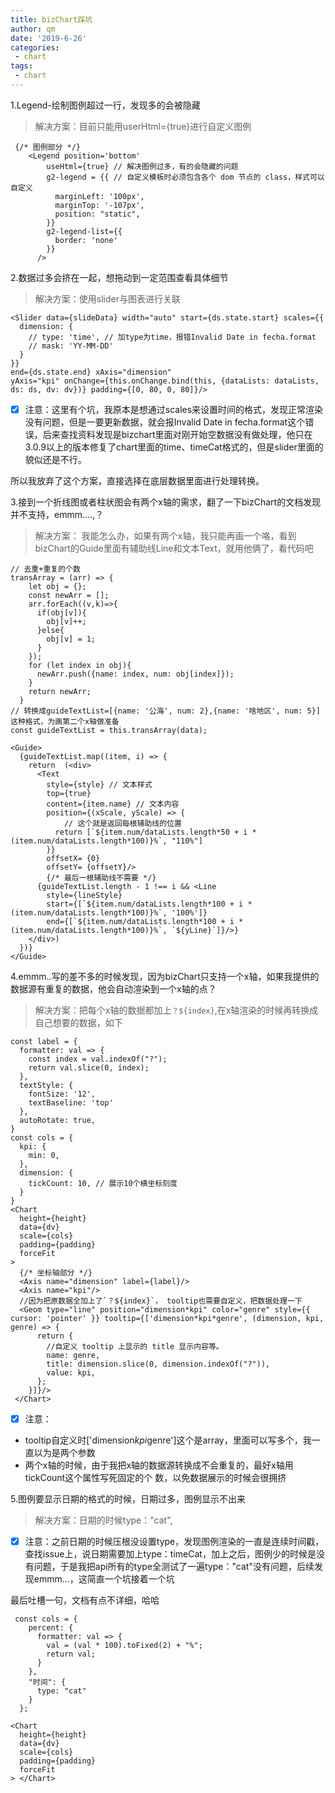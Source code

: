 ```yaml
---
title: bizChart踩坑
author: qm
date: '2019-6-26'
categories:
 - chart
tags:
 - chart
---
```

1.Legend-绘制图例超过一行，发现多的会被隐藏

> 解决方案：目前只能用userHtml={true}进行自定义图例

```
 {/* 图例部分 */}
    <Legend position='bottom'
        useHtml={true} // 解决图例过多，有的会隐藏的问题
        g2-legend = {{ // 自定义模板时必须包含各个 dom 节点的 class，样式可以自定义
          marginLeft: '100px',
          marginTop: '-107px',
          position: "static",
        }}
        g2-legend-list={{
          border: 'none'
        }}
      />
```

2.数据过多会挤在一起，想拖动到一定范围查看具体细节

> 解决方案：使用slider与图表进行关联


```
<Slider data={slideData} width="auto" start={ds.state.start} scales={{
  dimension: {
    // type: 'time', // 加type为time，报错Invalid Date in fecha.format
    // mask: 'YY-MM-DD'
  }
}}
end={ds.state.end} xAxis="dimension"
yAxis="kpi" onChange={this.onChange.bind(this, {dataLists: dataLists, ds: ds, dv: dv})} padding={[0, 80, 0, 80]}/>
```

- [x] 注意：这里有个坑，我原本是想通过scales来设置时间的格式，发现正常渲染没有问题，但是一要更新数据，就会报Invalid Date in fecha.format这个错误，后来查找资料发现是bizchart里面对刚开始空数据没有做处理，他只在3.0.9以上的版本修复了chart里面的time、timeCat格式的，但是slider里面的貌似还是不行。

所以我放弃了这个方案，直接选择在底层数据里面进行处理转换。


3.接到一个折线图或者柱状图会有两个x轴的需求，翻了一下bizChart的文档发现并不支持，emmm....,？

> 解决方案： 我能怎么办，如果有两个x轴，我只能再画一个咯，看到bizChart的Guide里面有辅助线Line和文本Text，就用他俩了，看代码吧


```
// 去重+重复的个数
transArray = (arr) => {
    let obj = {};
    const newArr = [];
    arr.forEach((v,k)=>{
      if(obj[v]){
        obj[v]++;
      }else{
        obj[v] = 1;
      }
    });
    for (let index in obj){
      newArr.push({name: index, num: obj[index]});
    }
    return newArr;
  }
// 转换成guideTextList=[{name: '公海', num: 2},{name: '啥地区', num: 5}]这种格式，为画第二个x轴做准备
const guideTextList = this.transArray(data);

<Guide>
  {guideTextList.map((item, i) => {
    return  (<div>
      <Text 
        style={style} // 文本样式
        top={true}
        content={item.name} // 文本内容
        position={(xScale, yScale) => {
            // 这个就是返回每根辅助线的位置
          return [`${item.num/dataLists.length*50 + i * (item.num/dataLists.length*100)}%`, "110%"]
        }}
        offsetX= {0}
        offsetY= {offsetY}/>
        {/* 最后一根辅助线不需要 */}
      {guideTextList.length - 1 !== i && <Line 
        style={lineStyle}
        start={[`${item.num/dataLists.length*100 + i * (item.num/dataLists.length*100)}%`, '100%']}
        end={[`${item.num/dataLists.length*100 + i * (item.num/dataLists.length*100)}%`, `${yLine}`]}/>}
    </div>)
  })}
</Guide>
```

4.emmm..写的差不多的时候发现，因为bizChart只支持一个x轴，如果我提供的数据源有重复的数据，他会自动渲染到一个x轴的点？

> 解决方案：把每个x轴的数据都加上`？${index}`,在x轴渲染的时候再转换成自己想要的数据，如下



```
const label = {
  formatter: val => {
    const index = val.indexOf("?");
    return val.slice(0, index);
  },
  textStyle: {
    fontSize: '12',
    textBaseline: 'top'
  },
  autoRotate: true,
}
const cols = {
  kpi: {
    min: 0,
  },
  dimension: {
    tickCount: 10, // 展示10个横坐标刻度
  }
}
<Chart
  height={height}
  data={dv}
  scale={cols}
  padding={padding}
  forceFit
> 
  {/* 坐标轴部分 */}
  <Axis name="dimension" label={label}/>
  <Axis name="kpi"/>
  //因为把原数据全加上了`？${index}`， tooltip也需要自定义，把数据处理一下
  <Geom type="line" position="dimension*kpi" color="genre" style={{ cursor: 'pointer' }} tooltip={['dimension*kpi*genre', (dimension, kpi, genre) => {
      return {
        //自定义 tooltip 上显示的 title 显示内容等。
        name: genre,
        title: dimension.slice(0, dimension.indexOf("?")),
        value: kpi,
      };
    }]}/>
 </Chart>
```

- [x] 注意：
- tooltip自定义时['dimension*kpi*genre']这个是array，里面可以写多个，我一直以为是两个参数
- 两个x轴的时候，由于我把x轴的数据源转换成不会重复的，最好x轴用tickCount这个属性写死固定的个            数，以免数据展示的时候会很拥挤
    
    
    
5.图例要显示日期的格式的时候，日期过多，图例显示不出来

> 解决方案：日期的时候type："cat",

- [x] 注意：之前日期的时候压根没设置type，发现图例渲染的一直是连续时间戳，查找issue上，说日期需要加上type：timeCat，加上之后，图例少的时候是没有问题，于是我把api所有的type全测试了一遍type："cat"没有问题，后续发现emmm...，这简直一个坑接着一个坑

最后吐槽一句，文档有点不详细，哈哈



```
 const cols = {
    percent: {
      formatter: val => {
        val = (val * 100).toFixed(2) + "%";
        return val;
      }
    },
    "时间": {
      type: "cat"
    }
  };

<Chart
  height={height}
  data={dv}
  scale={cols}
  padding={padding}
  forceFit
> </Chart>
```
